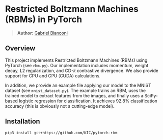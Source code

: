 # Restricted Boltzmann Machines (RBMs) in PyTorch

> **Author:** [Gabriel Bianconi](http://www.gabrielbianconi.com/)

## Overview

This project implements Restricted Boltzmann Machines (RBMs) using PyTorch (see `rbm.py`). Our implementation includes momentum, weight decay, L2 regularization, and CD-*k* contrastive divergence. We also provide support for CPU and GPU (CUDA) calculations.

In addition, we provide an example file applying our model to the MNIST dataset (see `mnist_dataset.py`). The example trains an RBM, uses the trained model to extract features from the images, and finally uses a SciPy-based logistic regression for classification. It achieves 92.8% classification accuracy (this is obviously not a cutting-edge model).

## Installation
`pip3 install git+https://github.com/KIC/pytorch-rbm`


